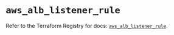 # `aws_alb_listener_rule`

Refer to the Terraform Registry for docs: [`aws_alb_listener_rule`](https://registry.terraform.io/providers/hashicorp/aws/6.6.0/docs/resources/alb_listener_rule).
